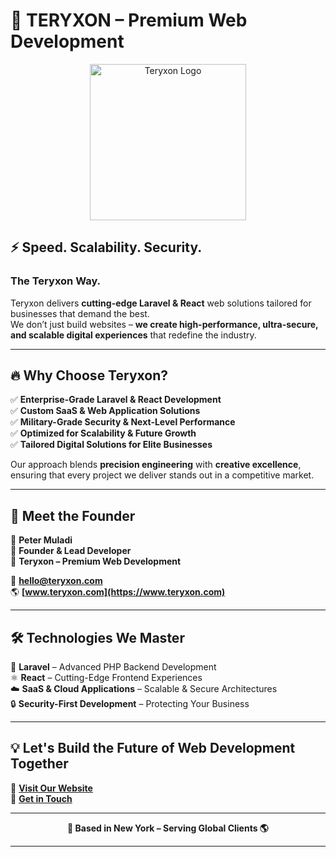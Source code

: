 # 🚀 TERYXON – Premium Web Development

<p align="center">
  <img src="https://www.teryxon.com/storage/teryxon-logo-exclusive.png" alt="Teryxon Logo" width="250">
</p>

## ⚡ Speed. Scalability. Security.  
### The Teryxon Way.

Teryxon delivers **cutting-edge Laravel & React** web solutions tailored for businesses that demand the best.  
We don’t just build websites – **we create high-performance, ultra-secure, and scalable digital experiences** that redefine the industry.

---

## 🔥 Why Choose Teryxon?

✅ **Enterprise-Grade Laravel & React Development**  
✅ **Custom SaaS & Web Application Solutions**  
✅ **Military-Grade Security & Next-Level Performance**  
✅ **Optimized for Scalability & Future Growth**  
✅ **Tailored Digital Solutions for Elite Businesses**  

Our approach blends **precision engineering** with **creative excellence**, ensuring that every project we deliver stands out in a competitive market.

---

## 💼 Meet the Founder

👤 **Peter Muladi**  
🚀 **Founder & Lead Developer**  
🏢 **Teryxon – Premium Web Development**  

📩 **hello@teryxon.com**  
🌎 **[www.teryxon.com](https://www.teryxon.com)**  

---

## 🛠️ Technologies We Master

🚀 **Laravel** – Advanced PHP Backend Development  
⚛️ **React** – Cutting-Edge Frontend Experiences  
☁️ **SaaS & Cloud Applications** – Scalable & Secure Architectures  
🔒 **Security-First Development** – Protecting Your Business  

---

## 💡 Let's Build the Future of Web Development Together

🔗 **[Visit Our Website](https://www.teryxon.com)**  
📩 **[Get in Touch](mailto:hello@teryxon.com)**  

---

<p align="center">
  <strong>📍 Based in New York – Serving Global Clients 🌎</strong>
</p>

---

